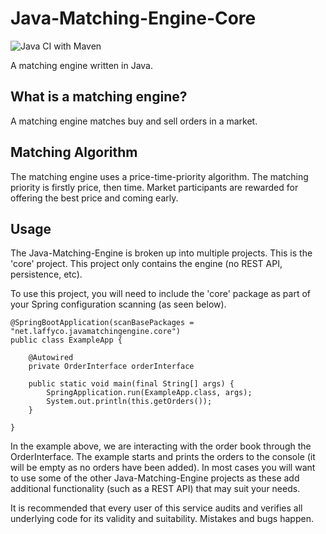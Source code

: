 # Java-Matching-Engine-Core

![Java CI with Maven](https://github.com/Laffini/Java-Matching-Engine/workflows/Java%20CI%20with%20Maven/badge.svg)

A matching engine written in Java.

## What is a matching engine?
A matching engine matches buy and sell orders in a market.

## Matching Algorithm
The matching engine uses a price-time-priority algorithm.
 The matching priority is firstly price, then time.
 Market participants are rewarded for offering the best price and coming early. 

## Usage
The Java-Matching-Engine is broken up into multiple projects.
This is the 'core' project.
 This project only contains the engine (no REST API, persistence, etc).

To use this project, you will need to include the 'core' package as part of your Spring configuration scanning (as seen below).
```
@SpringBootApplication(scanBasePackages = "net.laffyco.javamatchingengine.core")
public class ExampleApp {

    @Autowired
    private OrderInterface orderInterface

    public static void main(final String[] args) {
        SpringApplication.run(ExampleApp.class, args);
        System.out.println(this.getOrders());
    }

}

```

In the example above, we are interacting with the order book through the OrderInterface. 
The example starts and prints the orders to the console (it will be empty as no orders have been added).
In most cases you will want to use some of the other Java-Matching-Engine projects as these add additional functionality (such as a REST API) that may suit your needs.

It is recommended that every user of this service audits and verifies all underlying code for its validity and suitability. Mistakes and bugs happen.
